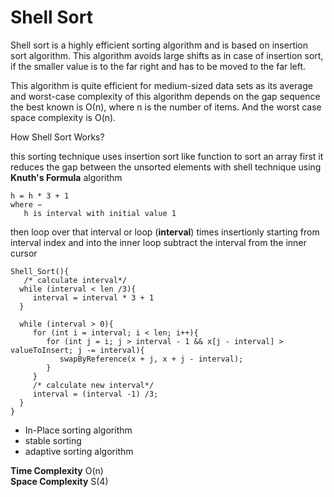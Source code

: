 # Shell Sort

Shell sort is a highly efficient sorting algorithm and is based on insertion sort algorithm. This algorithm avoids large shifts as in case of insertion sort, if the smaller value is to the far right and has to be moved to the far left.

This algorithm is quite efficient for medium-sized data sets as its average and worst-case complexity of this algorithm depends on the gap sequence the best known is Ο(n), where n is the number of items. And the worst case space complexity is O(n).

How Shell Sort Works?

this sorting technique uses insertion sort like function to sort an array
first it reduces the gap between the unsorted elements with shell technique using **Knuth's Formula** algorithm

```psudo
h = h * 3 + 1
where −
   h is interval with initial value 1
```

then loop over that interval or loop (**interval**) times insertionly starting from interval index and into the
 inner loop subtract the interval from the inner cursor

 ```psedo
 Shell_Sort(){
    /* calculate interval*/
   while (interval < len /3){
      interval = interval * 3 + 1
   }

   while (interval > 0){
      for (int i = interval; i < len; i++){
         for (int j = i; j > interval - 1 && x[j - interval] > valueToInsert; j -= interval){
            swapByReference(x + j, x + j - interval);
         }
      }
      /* calculate new interval*/
      interval = (interval -1) /3;
   }
 }
 ```

- In-Place sorting algorithm
- stable sorting
- adaptive sorting algorithm

**Time Complexity** O(n)  
**Space Complexity** S(4)
